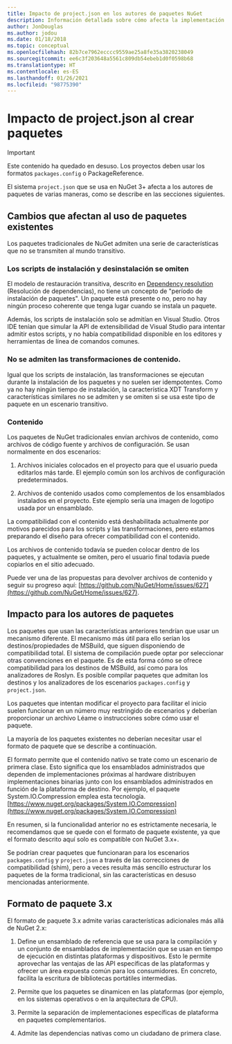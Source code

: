 ```yaml
---
title: Impacto de project.json en los autores de paquetes NuGet
description: Información detallada sobre cómo afecta la implementación de project.json en NuGet 3.x a los autores de paquetes, como las características, el contenido y el formato de paquetes no admitidos.
author: JonDouglas
ms.author: jodou
ms.date: 01/18/2018
ms.topic: conceptual
ms.openlocfilehash: 82b7ce7962ecccc9559ae25a8fe35a3820238049
ms.sourcegitcommit: ee6c3f203648a5561c809db54ebeb1d0f0598b68
ms.translationtype: HT
ms.contentlocale: es-ES
ms.lasthandoff: 01/26/2021
ms.locfileid: "98775390"
---
```

# <a name="impact-of-projectjson-when-creating-packages"></a>Impacto de project.json al crear paquetes

> [!Important]
> Este contenido ha quedado en desuso. Los proyectos deben usar los formatos `packages.config` o PackageReference.

El sistema `project.json` que se usa en NuGet 3+ afecta a los autores de paquetes de varias maneras, como se describe en las secciones siguientes.

## <a name="changes-affecting-existing-packages-usage"></a>Cambios que afectan al uso de paquetes existentes

Los paquetes tradicionales de NuGet admiten una serie de características que no se transmiten al mundo transitivo.

### <a name="install-and-uninstall-scripts-are-ignored"></a>Los scripts de instalación y desinstalación se omiten

El modelo de restauración transitiva, descrito en [Dependency resolution](../concepts/dependency-resolution.md#dependency-resolution-with-packagereference) (Resolución de dependencias), no tiene un concepto de "período de instalación de paquetes". Un paquete está presente o no, pero no hay ningún proceso coherente que tenga lugar cuando se instala un paquete.

Además, los scripts de instalación solo se admitían en Visual Studio. Otros IDE tenían que simular la API de extensibilidad de Visual Studio para intentar admitir estos scripts, y no había compatibilidad disponible en los editores y herramientas de línea de comandos comunes.

### <a name="content-transforms-are-not-supported"></a>No se admiten las transformaciones de contenido.

Igual que los scripts de instalación, las transformaciones se ejecutan durante la instalación de los paquetes y no suelen ser idempotentes. Como ya no hay ningún tiempo de instalación, la característica XDT Transform y características similares no se admiten y se omiten si se usa este tipo de paquete en un escenario transitivo.

### <a name="content"></a>Contenido

Los paquetes de NuGet tradicionales envían archivos de contenido, como archivos de código fuente y archivos de configuración. Se usan normalmente en dos escenarios:

1. Archivos iniciales colocados en el proyecto para que el usuario pueda editarlos más tarde. El ejemplo común son los archivos de configuración predeterminados.

1. Archivos de contenido usados como complementos de los ensamblados instalados en el proyecto. Este ejemplo sería una imagen de logotipo usada por un ensamblado.

La compatibilidad con el contenido está deshabilitada actualmente por motivos parecidos para los scripts y las transformaciones, pero estamos preparando el diseño para ofrecer compatibilidad con el contenido.

Los archivos de contenido todavía se pueden colocar dentro de los paquetes, y actualmente se omiten, pero el usuario final todavía puede copiarlos en el sitio adecuado.

Puede ver una de las propuestas para devolver archivos de contenido y seguir su progreso aquí: [https://github.com/NuGet/Home/issues/627](https://github.com/NuGet/Home/issues/627).

## <a name="impact-for-package-authors"></a>Impacto para los autores de paquetes

Los paquetes que usan las características anteriores tendrían que usar un mecanismo diferente. El mecanismo más útil para ello serían los destinos/propiedades de MSBuild, que siguen disponiendo de compatibilidad total. El sistema de compilación puede optar por seleccionar otras convenciones en el paquete. Es de esta forma cómo se ofrece compatibilidad para los destinos de MSBuild, así como para los analizadores de Roslyn. Es posible compilar paquetes que admitan los destinos y los analizadores de los escenarios `packages.config` y `project.json`.

Los paquetes que intentan modificar el proyecto para facilitar el inicio suelen funcionar en un número muy restringido de escenarios y deberían proporcionar un archivo Léame o instrucciones sobre cómo usar el paquete.

La mayoría de los paquetes existentes no deberían necesitar usar el formato de paquete que se describe a continuación.

El formato permite que el contenido nativo se trate como un escenario de primera clase. Esto significa que los ensamblados administrados que dependen de implementaciones próximas al hardware distribuyen implementaciones binarias junto con los ensamblados administrados en función de la plataforma de destino. Por ejemplo, el paquete System.IO.Compression emplea esta tecnología. [https://www.nuget.org/packages/System.IO.Compression](https://www.nuget.org/packages/System.IO.Compression)

En resumen, si la funcionalidad anterior no es estrictamente necesaria, le recomendamos que se quede con el formato de paquete existente, ya que el formato descrito aquí solo es compatible con NuGet 3.x+.

Se podrían crear paquetes que funcionaran para los escenarios `packages.config` y `project.json` a través de las correcciones de compatibilidad (shim), pero a veces resulta más sencillo estructurar los paquetes de la forma tradicional, sin las características en desuso mencionadas anteriormente.

## <a name="3x-package-format"></a>Formato de paquete 3.x

El formato de paquete 3.x admite varias características adicionales más allá de NuGet 2.x:

1. Define un ensamblado de referencia que se usa para la compilación y un conjunto de ensamblados de implementación que se usan en tiempo de ejecución en distintas plataformas y dispositivos. Esto le permite aprovechar las ventajas de las API específicas de las plataformas y ofrecer un área expuesta común para los consumidores. En concreto, facilita la escritura de bibliotecas portátiles intermedias.

1. Permite que los paquetes se dinamicen en las plataformas (por ejemplo, en los sistemas operativos o en la arquitectura de CPU).

1. Permite la separación de implementaciones específicas de plataforma en paquetes complementarios.

1. Admite las dependencias nativas como un ciudadano de primera clase.
